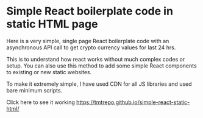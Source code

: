 # Simple React boilerplate code in static HTML page
Here is a very simple, single page React boilerplate code with an asynchronous API call to get crypto currency values for last 24 hrs. 


This is to understand how react works without much complex codes or setup. You can also use this method to add some simple React components to existing or new static websites.


To make it extremely simple, I have used CDN for all JS libraries and used bare minimum scripts.

Click here to see it working https://tmtrepo.github.io/simple-react-static-html/

